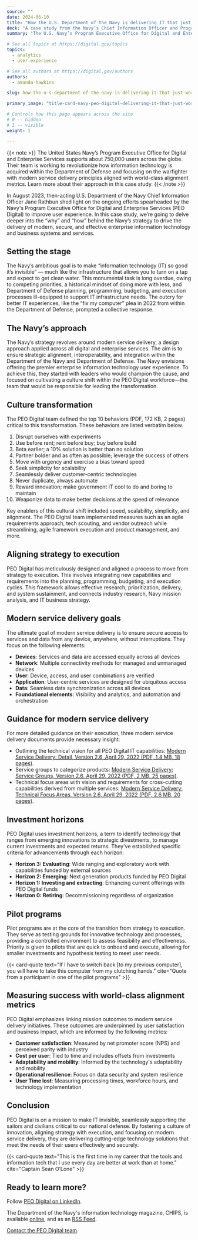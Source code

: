 ```yaml
---
source: ""
date: 2024-06-10
title: "How the U.S. Department of the Navy is delivering IT that just works"
deck: "A case study from the Navy’s Chief Information Officer and Program Executive Office for Digital and Enterprise Services"
summary: "The U.S. Navy’s Program Executive Office for Digital and Enterprise Services is working to revolutionize how information technology is acquired."

# See all topics at https://digital.gov/topics
topics:
  - analytics
  - user-experience

# See all authors at https://digital.gov/authors
authors:
  - amanda-hawkins

slug: how-the-u-s-department-of-the-navy-is-delivering-it-that-just-works

primary_image: "title-card-navy-peo-digital-delivering-it-that-just-works-case-study-trio"

# Controls how this page appears across the site
# 0 -- hidden
# 1 -- visible
weight: 1

---
```


{{< note >}}
The United States Navy’s Program Executive Office for Digital and Enterprise Services supports about 750,000 users across the globe. Their team is working to revolutionize how information technology is acquired within the Department of Defense and focusing on the warfighter with modern service delivery principles aligned with world-class alignment metrics. Learn more about their approach in this case study.
{{< /note >}}

In August 2023, then-acting U.S. Department of the Navy Chief Information Officer Jane Rathbun shed light on the ongoing efforts spearheaded by the Navy's Program Executive Office for Digital and Enterprise Services (PEO Digital) to improve user experience. In this case study, we’re going to delve deeper into the “why” and “how” behind the Navy’s strategy to drive the delivery of modern, secure, and effective enterprise information technology and business systems and services.

## Setting the stage

The Navy’s ambitious goal is to make “information technology (IT) so good it’s invisible” — much like the infrastructure that allows you to turn on a tap and expect to get clean water. This monumental task is long overdue, owing to competing priorities, a historical mindset of doing more with less, and Department of Defense planning, programming, budgeting, and execution processes ill-equipped to support IT infrastructure needs. The outcry for better IT experiences, like the “fix my computer” plea in 2022 from within the Department of Defense, prompted a collective response. 

## The Navy’s approach

The Navy’s strategy revolves around modern service delivery, a design approach applied across all digital and enterprise services. The aim is to ensure strategic alignment, interoperability, and integration within the Department of the Navy and Department of Defense. The Navy envisions offering the premier enterprise information technology user experience. To achieve this, they started with leaders who would champion the cause, and focused on cultivating a culture shift within the PEO Digital workforce—the team that would be responsible for leading the transformation.

## Culture transformation

The PEO Digital team defined the top 10 behaviors (PDF, 172 KB, 2 pages) critical to this transformation. These behaviors are listed verbatim below.

1. Disrupt ourselves with experiments  
2. Use before rent; rent before buy; buy before build 
3. Beta earlier; a 10% solution is better than no solution 
4. Partner bolder and as often as possible; leverage the success of others 
5. Move with urgency and exercise a bias toward speed 
6. Seek simplicity for scalability
7. Seamlessly deliver customer-centric technologies
8. Never duplicate, always automate
9. Reward innovation; make government IT cool to do and boring to maintain 
10. Weaponize data to make better decisions at the speed of relevance

Key enablers of this cultural shift included speed, scalability, simplicity, and alignment. The PEO Digital team implemented measures such as an agile requirements approach, tech scouting, and vendor outreach while streamlining, agile framework execution and product management, and more.

## Aligning strategy to execution

PEO Digital has meticulously designed and aligned a process to move from strategy to execution. This involves integrating new capabilities and requirements into the planning, programming, budgeting, and execution cycles. This framework allows effective research, prioritization, delivery, and system sustainment, and connects industry research, Navy mission analysis, and IT business strategy.

## Modern service delivery goals

The ultimate goal of modern service delivery is to ensure secure access to services and data from any device, anywhere, without interruptions. They focus on the following elements:

* **Devices**: Services and data are accessed equally across all devices
* **Network**: Multiple connectivity methods for managed and unmanaged devices
* **User**: Device, access, and user combinations are verified
* **Application**: User-centric services are designed for ubiquitous access
* **Data**: Seamless data synchronization across all devices
* **Foundational elements**: Visibility and analytics, and automation and orchestration

## Guidance for modern service delivery

For more detailed guidance on their execution, three modern service delivery documents provide necessary insight:

* Outlining the technical vision for all PEO Digital IT capabilities: [Modern Service Delivery: Detail, Version 2.6, April 29, 2022 (PDF, 1.4 MB, 18 pages)](https://www.peodigital.navy.mil/Portals/96/Documents/Modern-Service-Delivery-Detail-20220429-rev2.6.pdf).
* Service groups to categorize products: [Modern Service Delivery: Service Groups, Version 2.6, April 29, 2022 (PDF, 2 MB, 25 pages)](https://www.peodigital.navy.mil/Portals/96/Documents/Modern-Service-Delivery-SG-20220429-rev2.6.pdf).
* Technical focus areas with vision and requirements for cross-cutting capabilities derived from multiple services: [Modern Service Delivery: Technical Focus Areas, Version 2.6, April 29, 2022 (PDF, 2.6 MB, 20 pages)](https://www.peodigital.navy.mil/Portals/96/Documents/Modern-Service-Delivery-TFA-20220429-rev2.6.pdf).

## Investment horizons

PEO Digital uses investment horizons, a term to identify technology that ranges from emerging innovations to strategic divestments, to manage current investments and expected returns. They've established specific criteria for advancements through each horizon:

* **Horizon 3: Evaluating**: Wide ranging and exploratory work with capabilities funded by external sources 
* **Horizon 2: Emerging**: Next generation products funded by PEO Digital 
* **Horizon 1: Investing and extracting**: Enhancing current offerings with PEO Digital funds  
* **Horizon 0: Retiring**: Decommissioning regardless of organization 

## Pilot programs

Pilot programs are at the core of the transition from strategy to execution. They serve as testing grounds for innovative technology and processes, providing a controlled environment to assess feasibility and effectiveness. Priority is given to pilots that are quick to onboard and execute, allowing for smaller investments and hypothesis testing to meet user needs.

{{< card-quote text="If I have to switch back &#91;to my previous computer&#93;, you will have to take this computer from my clutching hands." cite="Quote from a participant in one of the pilot programs" >}}

## Measuring success with world-class alignment metrics

PEO Digital emphasizes linking mission outcomes to modern service delivery initiatives. These outcomes are underpinned by user satisfaction and business impact, which are informed by the following metrics:

* **Customer satisfaction**: Measured by net promoter score (NPS) and perceived parity with industry
* **Cost per user**: Tied to time and includes offsets from investments
* **Adaptability and mobility**: Informed by the technology's adaptability and mobility
* **Operational resilience**: Focus on data security and system resilience
* **User Time lost**: Measuring processing times, workforce hours, and technology implementation

## Conclusion 

PEO Digital is on a mission to make IT invisible, seamlessly supporting the sailors and civilians critical to our national defense. By fostering a culture of innovation, aligning strategy with execution, and focusing on modern service delivery, they are delivering cutting-edge technology solutions that meet the needs of their users effectively and securely.

{{< card-quote text="This is the first time in my career that the tools and information tech that I use every day are better at work than at home." cite="Captain Sean O’Lone" >}}

## Ready to learn more?

Follow [PEO Digital on LinkedIn](https://www.linkedin.com/company/donpeodigital).

The Department of the Navy's information technology magazine, CHIPS, is available [online](https://www.doncio.navy.mil/chips/), and as an [RSS Feed](https://www.doncio.navy.mil/RSSFeeds.aspx).

[Contact the PEO Digital team](https://www.peodigital.navy.mil/Contact/).
